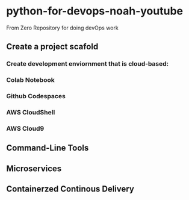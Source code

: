 # python-for-devops-noah-youtube
From Zero Repository for doing devOps work

## Create a project scafold 

### Create development enviornment that is cloud-based:
### Colab Notebook
### Github Codespaces
### AWS CloudShell
### AWS Cloud9

## Command-Line Tools

## Microservices

## Containerzed Continous Delivery

## 
